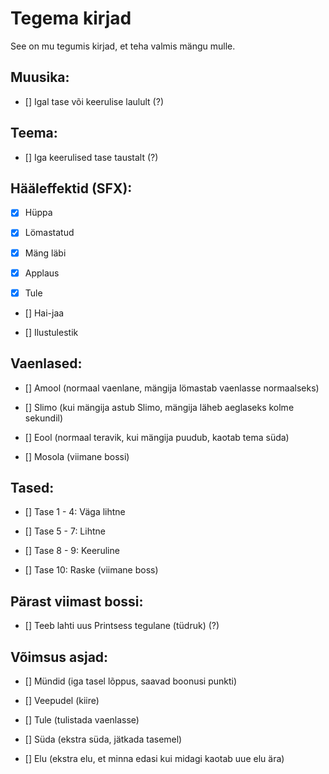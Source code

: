 # Tegema kirjad

See on mu tegumis kirjad, et teha valmis mängu mulle.

## Muusika:

- [] Igal tase või keerulise laulult (?)

## Teema:

- [] Iga keerulised tase taustalt (?)

## Hääleffektid (SFX):

- [X] Hüppa

- [X] Lömastatud

- [X] Mäng läbi

- [X] Applaus

- [X] Tule

- [] Hai-jaa

- [] Ilustulestik

## Vaenlased:

- [] Amool (normaal vaenlane, mängija lömastab vaenlasse normaalseks)

- [] Slimo (kui mängija astub Slimo, mängija läheb aeglaseks kolme 
sekundil)

- [] Eool (normaal teravik, kui mängija puudub, kaotab tema süda)

- [] Mosola (viimane bossi)

## Tased:

- [] Tase 1 - 4: Väga lihtne

- [] Tase 5 - 7: Lihtne

- [] Tase 8 - 9: Keeruline

- [] Tase 10: Raske (viimane boss)

## Pärast viimast bossi:

- [] Teeb lahti uus Printsess tegulane (tüdruk) (?)

## Võimsus asjad:

- [] Mündid (iga tasel lõppus, saavad boonusi punkti)

- [] Veepudel (kiire)

- [] Tule (tulistada vaenlasse)

- [] Süda (ekstra süda, jätkada tasemel)

- [] Elu (ekstra elu, et minna edasi kui midagi kaotab uue elu ära)